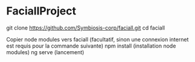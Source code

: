 # FaciallProject
git clone https://github.com/Symbiosis-corp/faciall.git
cd faciall

Copier node modules vers faciall (facultatif, sinon une connexion internet est requis pour la commande suivante)
npm install (installation node modules)
ng serve (lancement)
